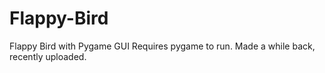 # Flappy-Bird
Flappy Bird with Pygame GUI
Requires pygame to run. Made a while back, recently uploaded. 
